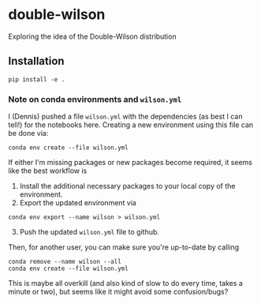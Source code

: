 # double-wilson
Exploring the idea of the Double-Wilson distribution

## Installation

```
pip install -e .
```

### Note on conda environments and `wilson.yml`
I (Dennis) pushed a file `wilson.yml` with the dependencies (as best I can tell!) for the notebooks here. Creating a new environment using this file can be done via:
```
conda env create --file wilson.yml
```
If either I'm missing packages or new packages become required, it seems like the best workflow is
1. Install the additional necessary packages to your local copy of the environment.
2. Export the updated environment via
```
conda env export --name wilson > wilson.yml
```
3. Push the updated `wilson.yml` file to github.  
  
Then, for another user, you can make sure you're up-to-date by calling
```
conda remove --name wilson --all
conda env create --file wilson.yml
```
This is maybe all overkill (and also kind of slow to do every time, takes a minute or two), but seems like it might avoid some confusion/bugs?
